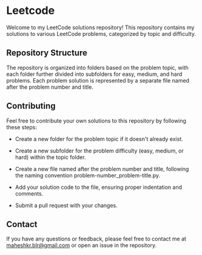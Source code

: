 # Leetcode

Welcome to my LeetCode solutions repository! This repository contains my solutions to various LeetCode problems, categorized by topic and difficulty.



## Repository Structure

The repository is organized into folders based on the problem topic, with each folder further divided into subfolders for easy, medium, and hard problems. Each problem solution is represented by a separate file named after the problem number and title.


## Contributing

Feel free to contribute your own solutions to this repository by following these steps:



* Create a new folder for the problem topic if it doesn't already exist.

* Create a new subfolder for the problem difficulty (easy, medium, or hard) within the topic folder.

* Create a new file named after the problem number and title, following the naming convention problem-number_problem-title.py.

* Add your solution code to the file, ensuring proper indentation and comments.

* Submit a pull request with your changes.



## Contact

If you have any questions or feedback, please feel free to contact me at maheshkr.blr@gmail.com or open an issue in the repository.

